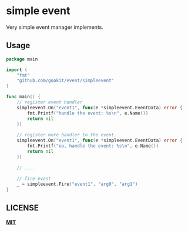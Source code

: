 # simple event

Very simple event manager implements.

## Usage

```go
package main

import (
	"fmt"
	"github.com/gookit/event/simpleevent"
)

func main() {
	// register event handler
	simpleevent.On("event1", func(e *simpleevent.EventData) error {
		fmt.Printf("handle the event: %s\n", e.Name())
	    return nil
	})
	
	// register more handler to the event.
	simpleevent.On("event1", func(e *simpleevent.EventData) error {
		fmt.Printf("oo, handle the event: %s\n", e.Name())
	    return nil
	})
	
	// ....
	
	// fire event
	_ = simpleevent.Fire("event1", "arg0", "arg1")
}
```

## LICENSE

**[MIT](../LICENSE)**